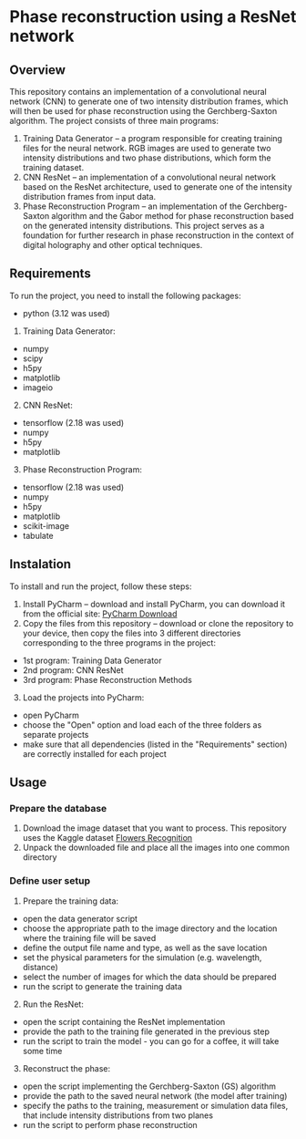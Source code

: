 # Phase reconstruction using a ResNet network

## Overview

This repository contains an implementation of a convolutional neural network (CNN) to generate one of two intensity distribution frames, which will then be used for phase reconstruction using the Gerchberg-Saxton algorithm. The project consists of three main programs:
1. Training Data Generator – a program responsible for creating training files for the neural network. RGB images are used to generate two intensity distributions and two phase distributions, which form the training dataset.
2. CNN ResNet – an implementation of a convolutional neural network based on the ResNet architecture, used to generate one of the intensity distribution frames from input data.
3. Phase Reconstruction Program – an implementation of the Gerchberg-Saxton algorithm and the Gabor method for phase reconstruction based on the generated intensity distributions.
This project serves as a foundation for further research in phase reconstruction in the context of digital holography and other optical techniques.

## Requirements

To run the project, you need to install the following packages:
- python (3.12 was used)

1. Training Data Generator:
- numpy
- scipy
- h5py
- matplotlib
- imageio
2. CNN ResNet:
- tensorflow (2.18 was used)
- numpy
- h5py
- matplotlib
3. Phase Reconstruction Program:
- tensorflow (2.18 was used)
- numpy
- h5py
- matplotlib
- scikit-image
- tabulate

## Instalation

To install and run the project, follow these steps:
1. Install PyCharm – download and install PyCharm, you can download it from the official site: [PyCharm Download](https://www.jetbrains.com/pycharm/download/)
2. Copy the files from this repository – download or clone the repository to your device, then copy the files into 3 different directories corresponding to the three programs in the project:
- 1st program: Training Data Generator
- 2nd program: CNN ResNet
- 3rd program: Phase Reconstruction Methods
3. Load the projects into PyCharm:
- open PyCharm
- choose the "Open" option and load each of the three folders as separate projects
- make sure that all dependencies (listed in the "Requirements" section) are correctly installed for each project

## Usage

### Prepare the database

1. Download the image dataset that you want to process. This repository uses the Kaggle dataset [Flowers Recognition](https://www.kaggle.com/datasets/alxmamaev/flowers-recognition)
2. Unpack the downloaded file and place all the images into one common directory

### Define user setup

1. Prepare the training data:
- open the data generator script
- choose the appropriate path to the image directory and the location where the training file will be saved
- define the output file name and type, as well as the save location
- set the physical parameters for the simulation (e.g. wavelength, distance)
- select the number of images for which the data should be prepared
- run the script to generate the training data
2. Run the ResNet:
- open the script containing the ResNet implementation
- provide the path to the training file generated in the previous step
- run the script to train the model - you can go for a coffee, it will take some time
3. Reconstruct the phase:
- open the script implementing the Gerchberg-Saxton (GS) algorithm
- provide the path to the saved neural network (the model after training)
- specify the paths to the training, measurement or simulation data files, that include intensity distributions from two planes
- run the script to perform phase reconstruction